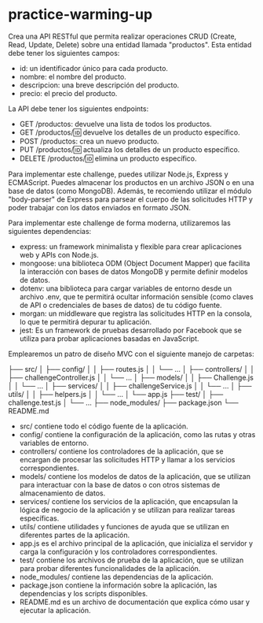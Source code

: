 # practice-warming-up

Crea una API RESTful que permita realizar operaciones CRUD (Create, Read, Update, Delete) sobre una entidad llamada "productos". Esta entidad debe tener los siguientes campos:

- id: un identificador único para cada producto.
- nombre: el nombre del producto.
- descripcion: una breve descripción del producto.
- precio: el precio del producto.

La API debe tener los siguientes endpoints:

- GET /productos: devuelve una lista de todos los productos.
- GET /productos/:id: devuelve los detalles de un producto específico.
- POST /productos: crea un nuevo producto.
- PUT /productos/:id: actualiza los detalles de un producto específico.
- DELETE /productos/:id: elimina un producto específico.

Para implementar este challenge, puedes utilizar Node.js, Express y ECMAScript. Puedes almacenar los productos en un archivo JSON o en una base de datos (como MongoDB). Además, te recomiendo utilizar el módulo "body-parser" de Express para parsear el cuerpo de las solicitudes HTTP y poder trabajar con los datos enviados en formato JSON.

Para implementar este challenge de forma moderna, utilizaremos las siguientes dependencias:

- express: un framework minimalista y flexible para crear aplicaciones web y APIs con Node.js.
- mongoose: una biblioteca ODM (Object Document Mapper) que facilita la interacción con bases de datos MongoDB y permite definir modelos de datos.
- dotenv: una biblioteca para cargar variables de entorno desde un archivo .env, que te permitirá ocultar información sensible (como claves de API o credenciales de bases de datos) de tu código fuente.
- morgan: un middleware que registra las solicitudes HTTP en la consola, lo que te permitirá depurar tu aplicación.
- jest: Es un framework de pruebas desarrollado por Facebook que se utiliza para probar aplicaciones basadas en JavaScript. 

Emplearemos un patro de diseño MVC con el siguiente manejo de carpetas: 

  ├── src/
  │   ├── config/
  │   │   ├── routes.js
  │   │   └── ...
  │   ├── controllers/
  │   │   ├── challengeController.js
  │   │   └── ...
  │   ├── models/
  │   │   ├── Challenge.js
  │   │   └── ...
  │   ├── services/
  │   │   ├── challengeService.js
  │   │   └── ...
  │   ├── utils/
  │   │   ├── helpers.js
  │   │   └── ...
  │   └── app.js
  ├── test/
  │   ├── challenge.test.js
  │   └── ...
  ├── node_modules/
  ├── package.json
  └── README.md

- src/ contiene todo el código fuente de la aplicación.
- config/ contiene la configuración de la aplicación, como las rutas y otras variables de entorno.
- controllers/ contiene los controladores de la aplicación, que se encargan de procesar las solicitudes HTTP y llamar a los servicios correspondientes.
- models/ contiene los modelos de datos de la aplicación, que se utilizan para interactuar con la base de datos o con otros sistemas de almacenamiento de datos.
- services/ contiene los servicios de la aplicación, que encapsulan la lógica de negocio de la aplicación y se utilizan para realizar tareas específicas.
- utils/ contiene utilidades y funciones de ayuda que se utilizan en diferentes partes de la aplicación.
- app.js es el archivo principal de la aplicación, que inicializa el servidor y carga la configuración y los controladores correspondientes.
- test/ contiene los archivos de prueba de la aplicación, que se utilizan para probar diferentes funcionalidades de la aplicación.
- node_modules/ contiene las dependencias de la aplicación.
- package.json contiene la información sobre la aplicación, las dependencias y los scripts disponibles.
- README.md es un archivo de documentación que explica cómo usar y ejecutar la aplicación.

